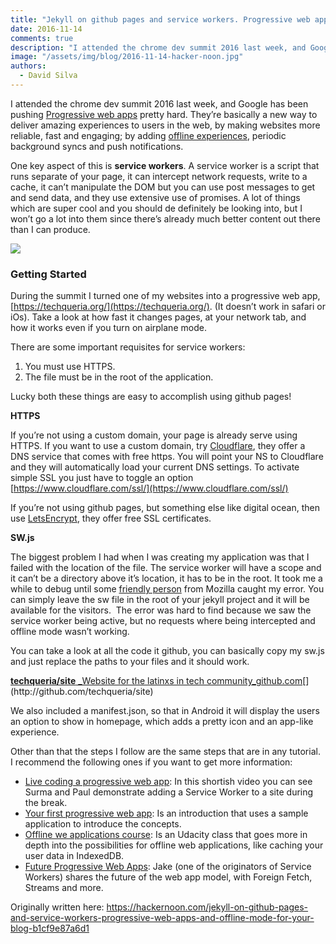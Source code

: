 ```yaml
---
title: "Jekyll on github pages and service workers. Progressive web apps and offline mode for your blog"
date: 2016-11-14
comments: true
description: "I attended the chrome dev summit 2016 last week, and Google has been pushing Progressive web apps pretty hard. They’re basically a new way..."
image: "/assets/img/blog/2016-11-14-hacker-noon.jpg"
authors:
  - David Silva
---
```


I attended the chrome dev summit 2016 last week, and Google has been pushing [Progressive web apps](https://developers.google.com/web/progressive-web-apps/) pretty hard. They’re basically a new way to deliver amazing experiences to users in the web, by making websites more reliable, fast and engaging; by adding [offline experiences](https://developers.google.com/web/fundamentals/instant-and-offline/offline-cookbook/), periodic background syncs and push notifications.

One key aspect of this is **service workers**. A service worker is a script that runs separate of your page, it can intercept network requests, write to a cache, it can’t manipulate the DOM but you can use post messages to get and send data, and they use extensive use of promises. A lot of things which are super cool and you should de definitely be looking into, but I won’t go a lot into them since there’s already much better content out there than I can produce.

![](https://hackernoon.com/hn-images/1*-fdqJBudDivDeEf_ERQXeQ.png)

### Getting Started

During the summit I turned one of my websites into a progressive web app, [https://techqueria.org/](https://techqueria.org/). (It doesn’t work in safari or iOs). Take a look at how fast it changes pages, at your network tab, and how it works even if you turn on airplane mode.

There are some important requisites for service workers:

1.  You must use HTTPS.
2.  The file must be in the root of the application.

Lucky both these things are easy to accomplish using github pages!

**HTTPS**

If you’re not using a custom domain, your page is already serve using HTTPS. If you want to use a custom domain, try [Cloudflare](https://www.cloudflare.com/), they offer a DNS service that comes with free https. You will point your NS to Cloudflare and they will automatically load your current DNS settings. To activate simple SSL you just have to toggle an option [https://www.cloudflare.com/ssl/](https://www.cloudflare.com/ssl/)

If you’re not using github pages, but something else like digital ocean, then use [LetsEncrypt](https://letsencrypt.org/), they offer free SSL certificates.

**SW.js**

The biggest problem I had when I was creating my application was that I failed with the location of the file. The service worker will have a scope and it can’t be a directory above it’s location, it has to be in the root. It took me a while to debug until some [friendly person](https://twitter.com/salvadelapuente) from Mozilla caught my error. You can simply leave the sw file in the root of your jekyll project and it will be available for the visitors. 
The error was hard to find because we saw the service worker being active, but no requests where being intercepted and offline mode wasn’t working.

You can take a look at all the code it github, you can basically copy my sw.js and just replace the paths to your files and it should work.

[**techqueria/site**
\_Website for the latinxs in tech community_github.com](http://github.com/techqueria/site "http://github.com/techqueria/site")[](http://github.com/techqueria/site)

We also included a manifest.json, so that in Android it will display the users an option to show in homepage, which adds a pretty icon and an app-like experience.

Other than that the steps I follow are the same steps that are in any tutorial. 
I recommend the following ones if you want to get more information:

- [Live coding a progressive web app](https://www.youtube.com/watch?v=X8EQSy-ajo4): In this shortish video you can see Surma and Paul demonstrate adding a Service Worker to a site during the break.
- [Your first progressive web app](https://developers.google.com/web/fundamentals/getting-started/codelabs/your-first-pwapp/): Is an introduction that uses a sample application to introduce the concepts.
- [Offline we applications course](https://www.udacity.com/course/offline-web-applications--ud899): Is an Udacity class that goes more in depth into the possibilities for offline web applications, like caching your user data in IndexedDB.
- [Future Progressive Web Apps](https://www.youtube.com/watch?v=J2dOTKBoTL4&t=600s): Jake (one of the originators of Service Workers) shares the future of the web app model, with Foreign Fetch, Streams and more.

Originally written here: https://hackernoon.com/jekyll-on-github-pages-and-service-workers-progressive-web-apps-and-offline-mode-for-your-blog-b1cf9e87a6d1
